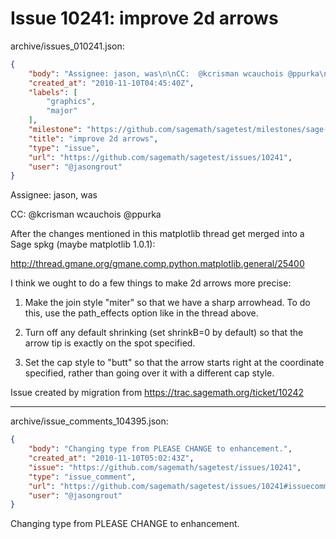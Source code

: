 # Issue 10241: improve 2d arrows

archive/issues_010241.json:
```json
{
    "body": "Assignee: jason, was\n\nCC:  @kcrisman wcauchois @ppurka\n\nAfter the changes mentioned in this matplotlib thread get merged into a Sage spkg (maybe matplotlib 1.0.1):\n\nhttp://thread.gmane.org/gmane.comp.python.matplotlib.general/25400\n\nI think we ought to do a few things to make 2d arrows more precise:\n\n1. Make the join style \"miter\" so that we have a sharp arrowhead.  To do this, use the path_effects option like in the thread above.\n\n2. Turn off any default shrinking (set shrinkB=0 by default) so that the arrow tip is exactly on the spot specified.\n\n3. Set the cap style to \"butt\" so that the arrow starts right at the coordinate specified, rather than going over it with a different cap style.\n\nIssue created by migration from https://trac.sagemath.org/ticket/10242\n\n",
    "created_at": "2010-11-10T04:45:40Z",
    "labels": [
        "graphics",
        "major"
    ],
    "milestone": "https://github.com/sagemath/sagetest/milestones/sage-6.4",
    "title": "improve 2d arrows",
    "type": "issue",
    "url": "https://github.com/sagemath/sagetest/issues/10241",
    "user": "@jasongrout"
}
```
Assignee: jason, was

CC:  @kcrisman wcauchois @ppurka

After the changes mentioned in this matplotlib thread get merged into a Sage spkg (maybe matplotlib 1.0.1):

http://thread.gmane.org/gmane.comp.python.matplotlib.general/25400

I think we ought to do a few things to make 2d arrows more precise:

1. Make the join style "miter" so that we have a sharp arrowhead.  To do this, use the path_effects option like in the thread above.

2. Turn off any default shrinking (set shrinkB=0 by default) so that the arrow tip is exactly on the spot specified.

3. Set the cap style to "butt" so that the arrow starts right at the coordinate specified, rather than going over it with a different cap style.

Issue created by migration from https://trac.sagemath.org/ticket/10242





---

archive/issue_comments_104395.json:
```json
{
    "body": "Changing type from PLEASE CHANGE to enhancement.",
    "created_at": "2010-11-10T05:02:43Z",
    "issue": "https://github.com/sagemath/sagetest/issues/10241",
    "type": "issue_comment",
    "url": "https://github.com/sagemath/sagetest/issues/10241#issuecomment-104395",
    "user": "@jasongrout"
}
```

Changing type from PLEASE CHANGE to enhancement.
